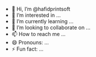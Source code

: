 - 👋 Hi, I’m @hafidprintsoft
- 👀 I’m interested in ...
- 🌱 I’m currently learning ...
- 💞️ I’m looking to collaborate on ...
- 📫 How to reach me ...
- 😄 Pronouns: ...
- ⚡ Fun fact: ...

<!---
hafidprintsoft/hafidprintsoft is a ✨ special ✨ repository because its `README.md` (this file) appears on your GitHub profile.
You can click the Preview link to take a look at your changes.
--->
